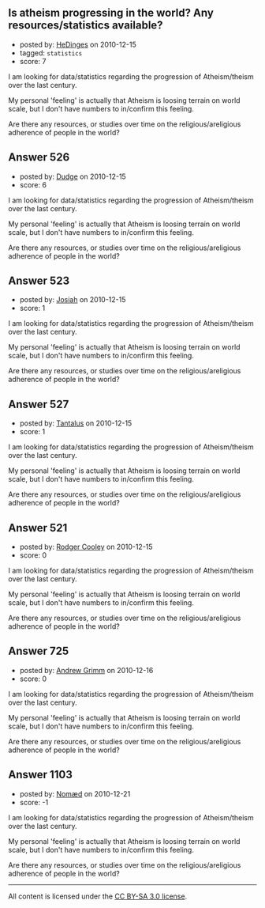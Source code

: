 ## Is atheism progressing in the world? Any resources/statistics available?

- posted by: [HeDinges](https://stackexchange.com/users/-1/137-hedinges) on 2010-12-15
- tagged: `statistics`
- score: 7

I am looking for data/statistics regarding the progression of Atheism/theism over the last century.

My personal 'feeling' is actually that Atheism is loosing terrain on world scale, but I don't have numbers to in/confirm this feeling.

Are there any resources, or studies over time on the religious/areligious adherence of people in the world?




## Answer 526

- posted by: [Dudge](https://stackexchange.com/users/-1/172-dudge) on 2010-12-15
- score: 6

I am looking for data/statistics regarding the progression of Atheism/theism over the last century.

My personal 'feeling' is actually that Atheism is loosing terrain on world scale, but I don't have numbers to in/confirm this feeling.

Are there any resources, or studies over time on the religious/areligious adherence of people in the world?




## Answer 523

- posted by: [Josiah](https://stackexchange.com/users/-1/88-josiah) on 2010-12-15
- score: 1

I am looking for data/statistics regarding the progression of Atheism/theism over the last century.

My personal 'feeling' is actually that Atheism is loosing terrain on world scale, but I don't have numbers to in/confirm this feeling.

Are there any resources, or studies over time on the religious/areligious adherence of people in the world?




## Answer 527

- posted by: [Tantalus](https://stackexchange.com/users/-1/243-tantalus) on 2010-12-15
- score: 1

I am looking for data/statistics regarding the progression of Atheism/theism over the last century.

My personal 'feeling' is actually that Atheism is loosing terrain on world scale, but I don't have numbers to in/confirm this feeling.

Are there any resources, or studies over time on the religious/areligious adherence of people in the world?




## Answer 521

- posted by: [Rodger Cooley](https://stackexchange.com/users/-1/58-rodger-cooley) on 2010-12-15
- score: 0

I am looking for data/statistics regarding the progression of Atheism/theism over the last century.

My personal 'feeling' is actually that Atheism is loosing terrain on world scale, but I don't have numbers to in/confirm this feeling.

Are there any resources, or studies over time on the religious/areligious adherence of people in the world?




## Answer 725

- posted by: [Andrew Grimm](https://stackexchange.com/users/-1/270-andrew-grimm) on 2010-12-16
- score: 0

I am looking for data/statistics regarding the progression of Atheism/theism over the last century.

My personal 'feeling' is actually that Atheism is loosing terrain on world scale, but I don't have numbers to in/confirm this feeling.

Are there any resources, or studies over time on the religious/areligious adherence of people in the world?




## Answer 1103

- posted by: [Nomæd](https://stackexchange.com/users/-1/27-nom-d) on 2010-12-21
- score: -1

I am looking for data/statistics regarding the progression of Atheism/theism over the last century.

My personal 'feeling' is actually that Atheism is loosing terrain on world scale, but I don't have numbers to in/confirm this feeling.

Are there any resources, or studies over time on the religious/areligious adherence of people in the world?





---

All content is licensed under the [CC BY-SA 3.0 license](https://creativecommons.org/licenses/by-sa/3.0/).
